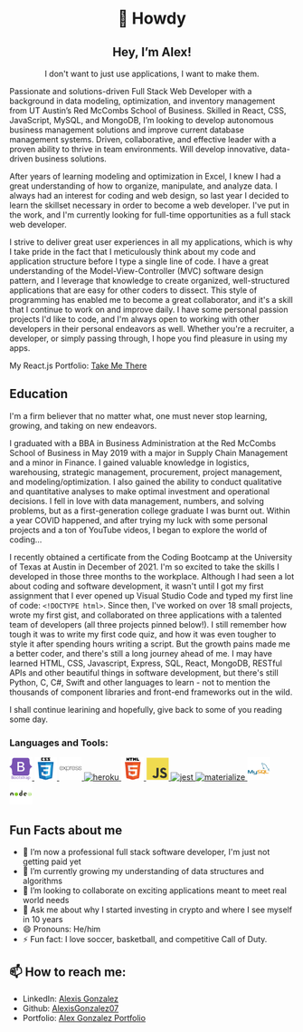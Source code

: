 <h1 align="center"> 👋 Howdy </h1>

<h2 align="center"> Hey, I’m Alex!</h2>

<p align="center"> I don't want to just use applications, I want to make them. </p>

Passionate and solutions-driven Full Stack Web Developer with a background in data modeling, optimization, and inventory management from UT Austin’s Red McCombs School of Business. Skilled in React, CSS, JavaScript, MySQL, and MongoDB, I’m looking to develop autonomous business management solutions and improve current database management systems. Driven, collaborative, and effective leader with a proven ability to thrive in team environments. Will develop innovative, data-driven business solutions.

After years of learning modeling and optimization in Excel, I knew I had a great understanding of how to organize, manipulate, and analyze data. I  always had an interest for coding and web design, so last year I decided to learn the skillset necessary in order to become a web developer. I've put in the work, and I'm currently looking for full-time opportunities as a full stack web developer.

I strive to deliver great user experiences in all my applications, which is why I take pride in the fact that I meticulously think about my code and application structure before I type a single line of code. I have a great understanding of the Model-View-Controller (MVC) software design pattern, and I leverage that knowledge to create organized, well-structured applications that are easy for other coders to dissect. This style of programming has enabled me to become a great collaborator, and it's a skill that I continue to work on and improve daily. I have some personal passion projects I'd like to code, and I'm always open to working with other developers in their personal endeavors as well. Whether you're a recruiter, a developer, or simply passing through, I hope you find pleasure in using my apps.

My React.js Portfolio: [Take Me There](https://alex-gonzalez-portfolio.herokuapp.com/)

## Education 
I'm a firm believer that no matter what, one must never stop learning, growing, and taking on new endeavors. 

I graduated with a BBA in Business Administration at the Red McCombs School of Business in May 2019 with a major in Supply Chain Management and a minor in Finance. I gained valuable knowledge in logistics, warehousing, strategic management, procurement, project management, and modeling/optimization. I also gained the ability to conduct qualitative and quantitative analyses to make optimal investment and operational decisions. I fell in love with data management, numbers, and solving problems, but as a first-generation college graduate I was burnt out. Within a year COVID happened, and after trying my luck with some personal projects and a ton of YouTube videos, I began to explore the world of coding...

I recently obtained a certificate from the Coding Bootcamp at the University of Texas at Austin in December of 2021. I'm so excited to take the skills I developed in those three months to the workplace. Although I had seen a lot about coding and software development, it wasn't until I got my first assignment that I ever opened up Visual Studio Code and typed my first line of code: ```<!DOCTYPE html>```. Since then, I've worked on over 18 small projects, wrote my first gist, and collaborated on three applications with a talented team of developers (all three projects pinned below!). I still remember how tough it was to write my first code quiz, and how it was even tougher to style it after spending hours writing a script. But the growth pains made me a better coder, and there's still a long journey ahead of me. I may have learned HTML, CSS, Javascript, Express, SQL, React, MongoDB, RESTful APIs and other beautiful things in software development, but there's still Python, C, C#, Swift and other languages to learn - not to mention the thousands of component libraries and front-end frameworks out in the wild.

I shall continue learining and hopefully, give back to some of you reading some day.

<h3 align="left">Languages and Tools:</h3>
<p align="left"> <a href="https://getbootstrap.com" target="_blank"> <img src="https://raw.githubusercontent.com/devicons/devicon/master/icons/bootstrap/bootstrap-plain-wordmark.svg" alt="bootstrap" width="40" height="40"/> </a> <a href="https://www.w3schools.com/css/" target="_blank"> <img src="https://raw.githubusercontent.com/devicons/devicon/master/icons/css3/css3-original-wordmark.svg" alt="css3" width="40" height="40"/> </a> <a href="https://expressjs.com" target="_blank"> <img src="https://raw.githubusercontent.com/devicons/devicon/master/icons/express/express-original-wordmark.svg" alt="express" width="40" height="40"/> </a> <a href="https://heroku.com" target="_blank"> <img src="https://www.vectorlogo.zone/logos/heroku/heroku-icon.svg" alt="heroku" width="40" height="40"/> </a> <a href="https://www.w3.org/html/" target="_blank"> <img src="https://raw.githubusercontent.com/devicons/devicon/master/icons/html5/html5-original-wordmark.svg" alt="html5" width="40" height="40"/> </a> <a href="https://developer.mozilla.org/en-US/docs/Web/JavaScript" target="_blank"> <img src="https://raw.githubusercontent.com/devicons/devicon/master/icons/javascript/javascript-original.svg" alt="javascript" width="40" height="40"/> </a> <a href="https://jestjs.io" target="_blank"> <img src="https://www.vectorlogo.zone/logos/jestjsio/jestjsio-icon.svg" alt="jest" width="40" height="40"/> </a> <a href="https://materializecss.com/" target="_blank"> <img src="https://raw.githubusercontent.com/prplx/svg-logos/5585531d45d294869c4eaab4d7cf2e9c167710a9/svg/materialize.svg" alt="materialize" width="40" height="40"/> </a> <a href="https://www.mysql.com/" target="_blank"> <img src="https://raw.githubusercontent.com/devicons/devicon/master/icons/mysql/mysql-original-wordmark.svg" alt="mysql" width="40" height="40"/> </a> <a href="https://nodejs.org" target="_blank"> <img src="https://raw.githubusercontent.com/devicons/devicon/master/icons/nodejs/nodejs-original-wordmark.svg" alt="nodejs" width="40" height="40"/> </a> </p>

## Fun Facts about me 
- 🔭 I’m now a professional full stack software developer, I'm just not getting paid yet
- 🌱 I’m currently growing my understanding of data structures and algorithms
- 👯 I’m looking to collaborate on exciting applications meant to meet real world needs
- 💬 Ask me about why I started investing in crypto and where I see myself in 10 years
- 😄 Pronouns: He/him
- ⚡ Fun fact: I love soccer, basketball, and competitive Call of Duty.


## 📫 How to reach me: 
* LinkedIn: [Alexis Gonzalez](https://www.linkedin.com/in/alexis-gonzalez-07/)
* Github: [AlexisGonzalez07](https://github.com/AlexisGonzalez07/)  
* Portfolio: [Alex Gonzalez Portfolio](https://alex-gonzalez-portfolio.herokuapp.com/)

<!--
**AlexisGonzalez07/AlexisGonzalez07** is a ✨ _special_ ✨ repository because its `README.md` (this file) appears on your GitHub profile.

Here are some ideas to get you started:

- 🔭 I’m currently working on ...
- 🌱 I’m currently learning ...
- 👯 I’m looking to collaborate on ...
- 🤔 I’m looking for help with ...
- 💬 Ask me about ...
- 📫 How to reach me: ...
- 😄 Pronouns: ...
- ⚡ Fun fact: ...
-->

